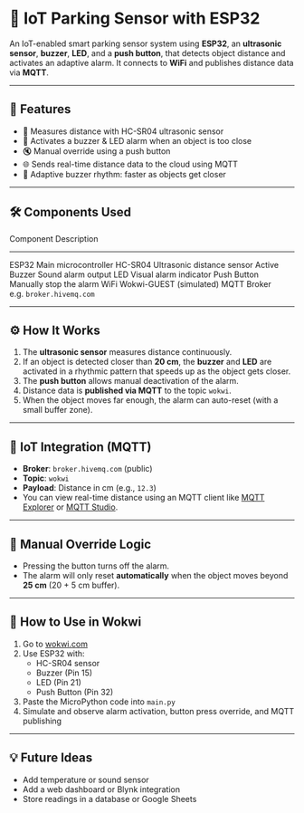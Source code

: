 # 🚗 IoT Parking Sensor with ESP32

An IoT-enabled smart parking sensor system using **ESP32**, an
**ultrasonic sensor**, **buzzer**, **LED**, and a **push button**, that
detects object distance and activates an adaptive alarm. It connects to
**WiFi** and publishes distance data via **MQTT**.

------------------------------------------------------------------------

## 🧠 Features

-   📏 Measures distance with HC-SR04 ultrasonic sensor
-   🚨 Activates a buzzer & LED alarm when an object is too close
-   🔇 Manual override using a push button
-   🌐 Sends real-time distance data to the cloud using MQTT
-   🧠 Adaptive buzzer rhythm: faster as objects get closer

------------------------------------------------------------------------

## 🛠️ Components Used

  Component       Description
  --------------- ----------------------------
  ESP32           Main microcontroller
  HC-SR04         Ultrasonic distance sensor
  Active Buzzer   Sound alarm output
  LED             Visual alarm indicator
  Push Button     Manually stop the alarm
  WiFi            Wokwi-GUEST (simulated)
  MQTT Broker     e.g. `broker.hivemq.com`

------------------------------------------------------------------------

## ⚙️ How It Works

1.  The **ultrasonic sensor** measures distance continuously.
2.  If an object is detected closer than **20 cm**, the **buzzer** and
    **LED** are activated in a rhythmic pattern that speeds up as the
    object gets closer.
3.  The **push button** allows manual deactivation of the alarm.
4.  Distance data is **published via MQTT** to the topic `wokwi`.
5.  When the object moves far enough, the alarm can auto-reset (with a
    small buffer zone).

------------------------------------------------------------------------

## 📡 IoT Integration (MQTT)

-   **Broker**: `broker.hivemq.com` (public)
-   **Topic**: `wokwi`
-   **Payload**: Distance in cm (e.g., `12.3`)
-   You can view real-time distance using an MQTT client like [MQTT
    Explorer](https://mqtt-explorer.com/) or [MQTT
    Studio](https://mqtt.studio/).

------------------------------------------------------------------------

## 🔘 Manual Override Logic

-   Pressing the button turns off the alarm.
-   The alarm will only reset **automatically** when the object moves
    beyond **25 cm** (20 + 5 cm buffer).

------------------------------------------------------------------------

## 🧪 How to Use in Wokwi

1.  Go to [wokwi.com](https://wokwi.com)
2.  Use ESP32 with:
    -   HC-SR04 sensor
    -   Buzzer (Pin 15)
    -   LED (Pin 21)
    -   Push Button (Pin 32)
3.  Paste the MicroPython code into `main.py`
4.  Simulate and observe alarm activation, button press override, and
    MQTT publishing

------------------------------------------------------------------------

## 💡 Future Ideas

-   Add temperature or sound sensor
-   Add a web dashboard or Blynk integration
-   Store readings in a database or Google Sheets
